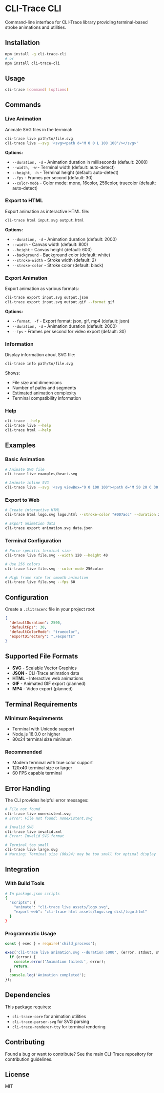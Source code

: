 # CLI-Trace CLI

Command-line interface for CLI-Trace library providing terminal-based stroke animations and utilities.

## Installation

```bash
npm install -g cli-trace-cli
# or
npm install cli-trace-cli
```

## Usage

```bash
cli-trace [command] [options]
```

## Commands

### Live Animation

Animate SVG files in the terminal:

```bash
cli-trace live path/to/file.svg
cli-trace live --svg '<svg><path d="M 0 0 L 100 100"/></svg>'
```

**Options:**
- `--duration, -d` - Animation duration in milliseconds (default: 2000)
- `--width, -w` - Terminal width (default: auto-detect)
- `--height, -h` - Terminal height (default: auto-detect)
- `--fps` - Frames per second (default: 30)
- `--color-mode` - Color mode: mono, 16color, 256color, truecolor (default: auto-detect)

### Export to HTML

Export animation as interactive HTML file:

```bash
cli-trace html input.svg output.html
```

**Options:**
- `--duration, -d` - Animation duration (default: 2000)
- `--width` - Canvas width (default: 800)
- `--height` - Canvas height (default: 600)
- `--background` - Background color (default: white)
- `--stroke-width` - Stroke width (default: 2)
- `--stroke-color` - Stroke color (default: black)

### Export Animation

Export animation as various formats:

```bash
cli-trace export input.svg output.json
cli-trace export input.svg output.gif --format gif
```

**Options:**
- `--format, -f` - Export format: json, gif, mp4 (default: json)
- `--duration, -d` - Animation duration (default: 2000)
- `--fps` - Frames per second for video export (default: 30)

### Information

Display information about SVG file:

```bash
cli-trace info path/to/file.svg
```

Shows:
- File size and dimensions
- Number of paths and segments
- Estimated animation complexity
- Terminal compatibility information

### Help

```bash
cli-trace --help
cli-trace live --help
cli-trace html --help
```

## Examples

### Basic Animation

```bash
# Animate SVG file
cli-trace live examples/heart.svg

# Animate inline SVG
cli-trace live --svg '<svg viewBox="0 0 100 100"><path d="M 50 20 C 30 20 20 40 20 50 C 20 60 30 80 50 80 C 70 80 80 60 80 50 C 80 40 70 20 50 20 Z"/></svg>'
```

### Export to Web

```bash
# Create interactive HTML
cli-trace html logo.svg logo.html --stroke-color "#007acc" --duration 3000

# Export animation data
cli-trace export animation.svg data.json
```

### Terminal Configuration

```bash
# Force specific terminal size
cli-trace live file.svg --width 120 --height 40

# Use 256 colors
cli-trace live file.svg --color-mode 256color

# High frame rate for smooth animation
cli-trace live file.svg --fps 60
```

## Configuration

Create a `.clitracerc` file in your project root:

```json
{
  "defaultDuration": 2500,
  "defaultFps": 30,
  "defaultColorMode": "truecolor",
  "exportDirectory": "./exports"
}
```

## Supported File Formats

- **SVG** - Scalable Vector Graphics
- **JSON** - CLI-Trace animation data
- **HTML** - Interactive web animations
- **GIF** - Animated GIF export (planned)
- **MP4** - Video export (planned)

## Terminal Requirements

### Minimum Requirements

- Terminal with Unicode support
- Node.js 18.0.0 or higher
- 80x24 terminal size minimum

### Recommended

- Modern terminal with true color support
- 120x40 terminal size or larger
- 60 FPS capable terminal

## Error Handling

The CLI provides helpful error messages:

```bash
# File not found
cli-trace live nonexistent.svg
# Error: File not found: nonexistent.svg

# Invalid SVG
cli-trace live invalid.xml
# Error: Invalid SVG format

# Terminal too small
cli-trace live large.svg
# Warning: Terminal size (80x24) may be too small for optimal display
```

## Integration

### With Build Tools

```bash
# In package.json scripts
{
  "scripts": {
    "animate": "cli-trace live assets/logo.svg",
    "export-web": "cli-trace html assets/logo.svg dist/logo.html"
  }
}
```

### Programmatic Usage

```javascript
const { exec } = require('child_process');

exec('cli-trace live animation.svg --duration 5000', (error, stdout, stderr) => {
  if (error) {
    console.error('Animation failed:', error);
    return;
  }
  console.log('Animation completed');
});
```

## Dependencies

This package requires:
- `cli-trace-core` for animation utilities
- `cli-trace-parser-svg` for SVG parsing
- `cli-trace-renderer-tty` for terminal rendering

## Contributing

Found a bug or want to contribute? See the main CLI-Trace repository for contribution guidelines.

## License

MIT

